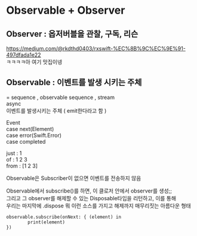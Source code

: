 # Observable + Observer

## Observer : 옵저버블을 관찰, 구독, 리슨
https://medium.com/@rkdthd0403/rxswift-%EC%8B%9C%EC%9E%91-497dfada1e22  
ㅋㅋㅋㅋ아 여기 맛집이넹

## Observable : 이벤트를 발생 시키는 주체
= sequence , observable sequence , stream  
async  
이벤트를 발생시키는 주체 ( emit한다라고 함 )  

Event<Elment>  
case next(Element)  
case error(Swift.Error)  
case completed  

just : 1  
of : 1 2 3  
from : [1 2 3]  

Observable은 Subscriber이 없으면 이벤트를 전송하지 않음  

Observable에서 subscribe()를 하면, 이 클로저 안에서 observer를 생성;;    
그리고 그 observer를 해제할 수 있는 Disposable타입을 리턴하고, 이를 통해  
우리는 마지막에 .dispose 뭐 이런 소스를 가지고 해제까지 매무리짓는 아름다운 형태   
~~~
observable.subscribe(onNext: { (element) in
        print(element)
})
~~~
